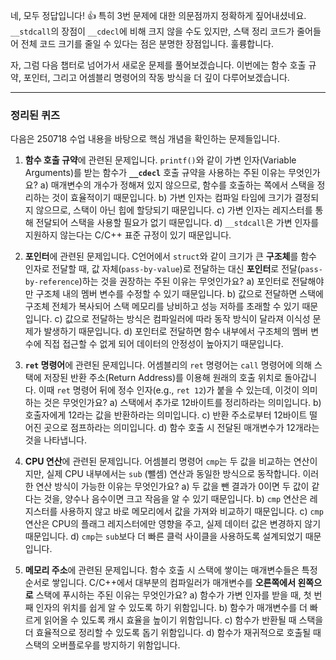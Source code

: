 네, 모두 정답입니다! 👍 특히 3번 문제에 대한 의문점까지 정확하게 짚어내셨네요. `__stdcall`의 장점이 `__cdecl`에 비해 크지 않을 수도 있지만, 스택 정리 코드가 줄어들어 전체 코드 크기를 줄일 수 있다는 점은 분명한 장점입니다. 훌륭합니다.

자, 그럼 다음 챕터로 넘어가서 새로운 문제를 풀어보겠습니다. 이번에는 함수 호출 규약, 포인터, 그리고 어셈블리 명령어의 작동 방식을 더 깊이 다루어보겠습니다.

---

### **정리된 퀴즈**

다음은 250718 수업 내용을 바탕으로 핵심 개념을 확인하는 문제들입니다.

1.  **함수 호출 규약**에 관련된 문제입니다. `printf()`와 같이 가변 인자(Variable Arguments)를 받는 함수가 **`__cdecl`** 호출 규약을 사용하는 주된 이유는 무엇인가요?
    a) 매개변수의 개수가 정해져 있지 않으므로, 함수를 호출하는 쪽에서 스택을 정리하는 것이 효율적이기 때문입니다.
    b) 가변 인자는 컴파일 타임에 크기가 결정되지 않으므로, 스택이 아닌 힙에 할당되기 때문입니다.
    c) 가변 인자는 레지스터를 통해 전달되어 스택을 사용할 필요가 없기 때문입니다.
    d) `__stdcall`은 가변 인자를 지원하지 않는다는 C/C++ 표준 규정이 있기 때문입니다.

2.  **포인터**에 관련된 문제입니다. C언어에서 `struct`와 같이 크기가 큰 **구조체**를 함수 인자로 전달할 때, 값 자체(`pass-by-value`)로 전달하는 대신 **포인터**로 전달(`pass-by-reference`)하는 것을 권장하는 주된 이유는 무엇인가요?
    a) 포인터로 전달해야만 구조체 내의 멤버 변수를 수정할 수 있기 때문입니다.
    b) 값으로 전달하면 스택에 구조체 전체가 복사되어 스택 메모리를 낭비하고 성능 저하를 초래할 수 있기 때문입니다.
    c) 값으로 전달하는 방식은 컴파일러에 따라 동작 방식이 달라져 이식성 문제가 발생하기 때문입니다.
    d) 포인터로 전달하면 함수 내부에서 구조체의 멤버 변수에 직접 접근할 수 없게 되어 데이터의 안정성이 높아지기 때문입니다.

3.  **`ret` 명령어**에 관련된 문제입니다. 어셈블리의 `ret` 명령어는 `call` 명령어에 의해 스택에 저장된 반환 주소(Return Address)를 이용해 원래의 호출 위치로 돌아갑니다. 이때 `ret` 명령어 뒤에 정수 인자(e.g., `ret 12`)가 붙을 수 있는데, 이것이 의미하는 것은 무엇인가요?
    a) 스택에서 추가로 12바이트를 정리하라는 의미입니다.
    b) 호출자에게 12라는 값을 반환하라는 의미입니다.
    c) 반환 주소로부터 12바이트 떨어진 곳으로 점프하라는 의미입니다.
    d) 함수 호출 시 전달된 매개변수가 12개라는 것을 나타냅니다.

4.  **CPU 연산**에 관련된 문제입니다. 어셈블리 명령어 `cmp`는 두 값을 비교하는 연산이지만, 실제 CPU 내부에서는 `sub` (뺄셈) 연산과 동일한 방식으로 동작합니다. 이러한 연산 방식이 가능한 이유는 무엇인가요?
    a) 두 값을 뺀 결과가 0이면 두 값이 같다는 것을, 양수나 음수이면 크고 작음을 알 수 있기 때문입니다.
    b) `cmp` 연산은 레지스터를 사용하지 않고 바로 메모리에서 값을 가져와 비교하기 때문입니다.
    c) `cmp` 연산은 CPU의 플래그 레지스터에만 영향을 주고, 실제 데이터 값은 변경하지 않기 때문입니다.
    d) `cmp`는 `sub`보다 더 빠른 클럭 사이클을 사용하도록 설계되었기 때문입니다.

5.  **메모리 주소**에 관련된 문제입니다. 함수 호출 시 스택에 쌓이는 매개변수들은 특정 순서로 쌓입니다. C/C++에서 대부분의 컴파일러가 매개변수를 **오른쪽에서 왼쪽으로** 스택에 푸시하는 주된 이유는 무엇인가요?
    a) 함수가 가변 인자를 받을 때, 첫 번째 인자의 위치를 쉽게 알 수 있도록 하기 위함입니다.
    b) 함수가 매개변수를 더 빠르게 읽어올 수 있도록 캐시 효율을 높이기 위함입니다.
    c) 함수가 반환될 때 스택을 더 효율적으로 정리할 수 있도록 돕기 위함입니다.
    d) 함수가 재귀적으로 호출될 때 스택의 오버플로우를 방지하기 위함입니다.